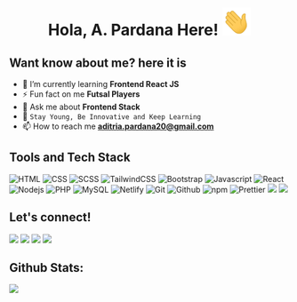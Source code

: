 <h1 align="center" >
    Hola, A. Pardana Here!
    <img src="https://raw.githubusercontent.com/ABSphreak/ABSphreak/master/gifs/Hi.gif" height="50" style='!important; object-fit:contain'> 
    </h1>

<!--
**pardana/pardana** is a ✨ _special_ ✨ repository because its `README.md` (this file) appears on your GitHub profile.

Here are some ideas to get you started:
- 🔭 I’m currently working on ...
- 🌱 I’m currently learning ...
- 👯 I’m looking to collaborate on ...
- 🤔 I’m looking for help with ...
- 💬 Ask me about ...
- 📫 How to reach me: ...
- 😄 Pronouns: ...
- ⚡ Fun fact: ...
-->

## Want know about me? here it is
- 🌱 I’m currently learning **Frontend React JS**
- ⚡ Fun fact on me **Futsal Players**
- 💬 Ask me about **Frontend Stack**
- 👋 `Stay Young, Be Innovative and Keep Learning`
- 📫 How to reach me **aditria.pardana20@gmail.com**

## Tools and Tech Stack
<p>
    <img alt="HTML" src="https://img.shields.io/badge/HTML5-E34F26?style=flat-squarefor-the-badge&logo=html5&logoColor=white"/> 
    <img alt="CSS" src="https://img.shields.io/badge/CSS3-1572B6?style=flat-squarefor-the-badge&logo=css3&logoColor=white"/>
    <img alt="SCSS" src="https://img.shields.io/badge/Sass-CC6699?style=flat-squarefor-the-badge&logo=sass&logoColor=white"/>
    <img alt="TailwindCSS" src="https://img.shields.io/badge/Tailwind_CSS-38B2AC?style=flat-squarefor-the-badge&logo=tailwind-css&logoColor=white"/>
    <img alt="Bootstrap" src="https://img.shields.io/badge/Bootstrap-563D7C?style=flat-square&logo=bootstrap&logoColor=white"/>
    <img alt="Javascript" src="https://img.shields.io/badge/JavaScript-323330?style=flat-square&for-the-badge&logo=javascript&logoColor=F7DF1"/>
    <img alt="React" src="https://img.shields.io/badge/React-20232A?style=flat-squarefor-the-badge&logo=react&logoColor=61DAFB"/>
    <img alt="Nodejs" src="https://img.shields.io/badge/Node.js-43853D?style=flat-square&logo=node.js&logoColor=white"/>
    <img alt="PHP" src="https://img.shields.io/badge/PHP-777BB4?style=flat-square&for-the-badge&logo=php&logoColor=white"/>
    <img alt="MySQL" src="https://img.shields.io/badge/MySQL-00000F?style=flat-square&logo=mysql&logoColor=white"/>
    <img alt="Netlify" src="https://img.shields.io/badge/Netlify-00C7B7?style=flat-square&logo=netlify&logoColor=white"/>
    <img alt="Git" src="https://img.shields.io/badge/-Git-F05032?style=flat-square&logo=git&logoColor=white" />
    <img alt="Github" src="https://img.shields.io/badge/-Github-2088FF?style=flat-square&logo=github&logoColor=white" />
    <img alt="npm" src="https://img.shields.io/badge/-NPM-CB3837?style=flat-square&logo=npm&logoColor=white" />
    <img alt="Prettier" src="https://img.shields.io/badge/-Prettier-F7B93E?style=flat-square&logo=prettier&logoColor=white" />
    <img src="https://img.shields.io/badge/IDE-VScode-blue?&logo=visual%20studio%20code&logoColor=blue" />
    <img src="https://gpvc.arturio.dev/pardana" />
</p>

## Let's connect!
<p align="left">
    <!-- <a href="https://appardana.com/" target="blank"><img src="https://img.shields.io/badge/appardana.com-30302f?style=flat"&logo=instagram /></a> -->
    <a href="https://appardana.com/" target="blank"><img src="https://img.shields.io/badge/appardana.com-30302f?style=flat&logo=appveyor" /></a>
    <a href="https://instagram.com/appardana" target="blank"><img src="https://img.shields.io/badge/appardana-30302f?style=flat&logo=instagram" /></a>
    <a href="https://twitter.com/appardana" target="blank"><img src="https://img.shields.io/badge/appardana-30302f?style=flat&logo=twitter" /></a>
    <a href="https://linkedin.com/in/aditria-pardana-b846a9121/" target="blank"><img src="https://img.shields.io/badge/Aditria Pardana-30302f?style=flat&logo=linkedin" /></a>
</p>

## Github Stats:
<p>
    <!--<img src="https://github-readme-stats.vercel.app/api/top-langs/?username=pardana&layout=compact" height=180/>-->
    <img src="https://github-readme-stats.vercel.app/api?username=pardana&hide=contribs,prs&show_icons=true&hide_border=true&title_color=000" height=180/>
</p>
